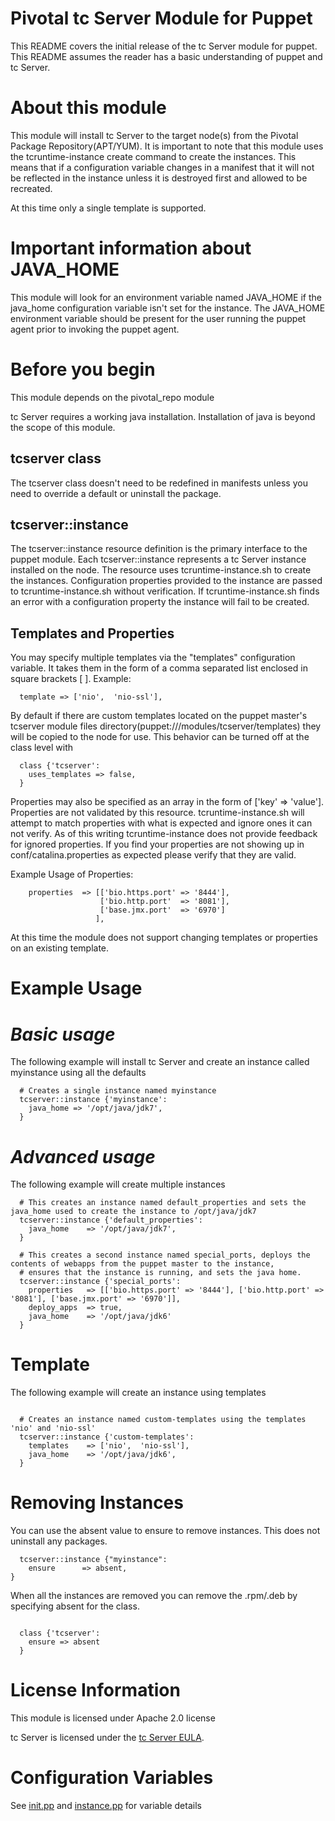 # Pivotal tc Server Module for Puppet

This README covers the initial release of the tc Server module for puppet. This README assumes the reader has a basic understanding of puppet and tc Server.

# About this module

This module will install tc Server to the target node(s) from the Pivotal Package Repository(APT/YUM). It is important to note that this module uses the tcruntime-instance create command to create the instances. This means that if a configuration variable changes in a manifest that it will not be reflected in the instance unless it is destroyed first and allowed to be recreated.

At this time only a single template is supported. 

# Important information about JAVA\_HOME

This module will look for an environment variable named JAVA\_HOME if the java\_home configuration variable isn't set for the instance. The JAVA\_HOME environment variable should be present for the user running the puppet agent prior to invoking the puppet agent. 

# Before you begin

This module depends on the pivotal\_repo module 

tc Server requires a working java installation. Installation of java is beyond the scope of this module.

## tcserver class

The tcserver class doesn't need to be redefined in manifests unless you need to override a default or uninstall the package. 

## tcserver::instance

The tcserver::instance resource definition is the primary interface to the puppet module. Each tcserver::instance represents a tc Server instance installed on the node. The resource uses tcruntime-instance.sh to create the instances. Configuration properties provided to the instance are passed to tcruntime-instance.sh without verification. If tcruntime-instance.sh finds an error with a configuration property the instance will fail to be created. 

## Templates and Properties

You may specify multiple templates via the "templates" configuration variable. It takes them in the form of a comma separated list enclosed in square brackets \[ \]. Example:

```puppet
  template => ['nio',  'nio-ssl'],
```

By default if there are custom templates located on the puppet master's tcserver module files directory(puppet:///modules/tcserver/templates) they will be copied to the node for use. This behavior can be turned off at the class level with

```puppet
  class {'tcserver':
    uses_templates => false,
  }
```

Properties may also be specified as an array in the form of \['key' => 'value'\]. Properties are not validated by this resource. tcruntime-instance.sh will attempt to match properties with what is expected and ignore ones it can not verify. As of this writing tcruntime-instance does not provide feedback for ignored properties.  If you find your properties are not showing up in conf/catalina.properties as expected please verify that they are valid. 

Example Usage of Properties:

```puppet
    properties  => [['bio.https.port' => '8444'], 
                    ['bio.http.port'  => '8081'], 
                    ['base.jmx.port'  => '6970']
                   ],
```

At this time the module does not support changing templates or properties on an existing template.

# Example Usage

*Basic usage* 
=============
The following example will install tc Server and create an instance called myinstance using all the defaults

```puppet
  # Creates a single instance named myinstance
  tcserver::instance {'myinstance':
    java_home => '/opt/java/jdk7',
  }
```

*Advanced usage*
================
The following example will create multiple instances
```puppet
  # This creates an instance named default_properties and sets the java_home used to create the instance to /opt/java/jdk7
  tcserver::instance {'default_properties':
    java_home    => '/opt/java/jdk7',
  }

  # This creates a second instance named special_ports, deploys the contents of webapps from the puppet master to the instance,
  # ensures that the instance is running, and sets the java home. 
  tcserver::instance {'special_ports':
    properties   => [['bio.https.port' => '8444'], ['bio.http.port' => '8081'], ['base.jmx.port' => '6970']],
    deploy_apps  => true,
    java_home    => '/opt/java/jdk6'
  }
```

Template
========
The following example will create an instance using templates

```puppet

  # Creates an instance named custom-templates using the templates 'nio' and 'nio-ssl'
  tcserver::instance {'custom-templates':
    templates    => ['nio',  'nio-ssl'],
    java_home    => '/opt/java/jdk6',
  }
```

Removing Instances
==================

You can use the absent value to ensure to remove instances. This does not uninstall any packages. 

```puppet
  tcserver::instance {"myinstance":
    ensure      => absent,
}
```

When all the instances are removed you can remove the .rpm/.deb by specifying absent for the class. 

```puppet

  class {'tcserver':
    ensure => absent
  }
```

# License Information

This module is licensed under Apache 2.0 license

tc Server is licensed under the [tc Server EULA](http://www.vmware.com/download/eula/universal_eula.html).

# Configuration Variables

See [init.pp](https://github.com/pivotal/app-manage/raw/master/puppet/pivotal-tcserver/manifests/init.pp) and [instance.pp](https://github.com/pivotal/app-manage/raw/master/puppet/pivotal-tcserver/manifests/instance.pp) for variable details


